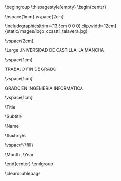 
\begingroup
\thispagestyle{empty}
\begin{center}

\hspace{1mm}
\vspace{2cm}

\includegraphics[trim={13.5cm 0 0 0},clip,width=12cm]{static/images/logo_ccssttii_talavera.jpg}

\vspace{2cm}

\Large
UNIVERSIDAD DE CASTILLA-LA MANCHA

\vspace{1cm}

TRABAJO FIN DE GRADO

\vspace{1cm}

GRADO EN INGENIERÍA INFORMÁTICA

\vspace{1cm}

\Title

\Subtitle

\Name

\flushright

\vspace*{\fill}

\Month , \Year


\end{center}
\endgroup

\cleardoublepage


